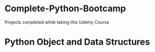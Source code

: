 # Complete-Python-Bootcamp
Projects completed while taking this Udemy Course 

Python Object and Data Structures 
=================================
